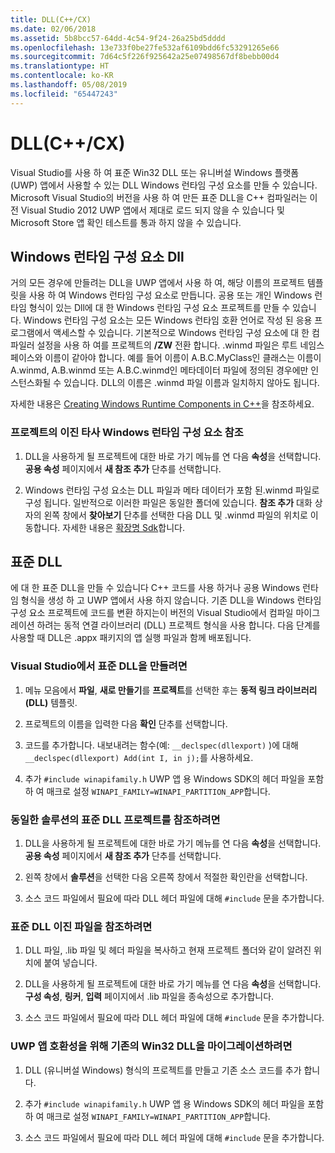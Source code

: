 ```yaml
---
title: DLL(C++/CX)
ms.date: 02/06/2018
ms.assetid: 5b8bcc57-64dd-4c54-9f24-26a25bd5dddd
ms.openlocfilehash: 13e733f0be27fe532af6109bdd6fc53291265e66
ms.sourcegitcommit: 7d64c5f226f925642a25e07498567df8bebb00d4
ms.translationtype: HT
ms.contentlocale: ko-KR
ms.lasthandoff: 05/08/2019
ms.locfileid: "65447243"
---
```

# <a name="dlls-ccx"></a>DLL(C++/CX)

Visual Studio를 사용 하 여 표준 Win32 DLL 또는 유니버설 Windows 플랫폼 (UWP) 앱에서 사용할 수 있는 DLL Windows 런타임 구성 요소를 만들 수 있습니다. Microsoft Visual Studio의 버전을 사용 하 여 만든 표준 DLL을 C++ 컴파일러는 이전 Visual Studio 2012 UWP 앱에서 제대로 로드 되지 않을 수 있습니다 및 Microsoft Store 앱 확인 테스트를 통과 하지 않을 수 있습니다.

## <a name="windows-runtime-component-dlls"></a>Windows 런타임 구성 요소 Dll

거의 모든 경우에 만들려는 DLL을 UWP 앱에서 사용 하 여, 해당 이름의 프로젝트 템플릿을 사용 하 여 Windows 런타임 구성 요소로 만듭니다. 공용 또는 개인 Windows 런타임 형식이 있는 Dll에 대 한 Windows 런타임 구성 요소 프로젝트를 만들 수 있습니다. Windows 런타임 구성 요소는 모든 Windows 런타임 호환 언어로 작성 된 응용 프로그램에서 액세스할 수 있습니다. 기본적으로 Windows 런타임 구성 요소에 대 한 컴파일러 설정을 사용 하 여를 프로젝트의 **/ZW** 전환 합니다. .winmd 파일은 루트 네임스페이스와 이름이 같아야 합니다. 예를 들어 이름이 A.B.C.MyClass인 클래스는 이름이 A.winmd, A.B.winmd 또는 A.B.C.winmd인 메타데이터 파일에 정의된 경우에만 인스턴스화될 수 있습니다. DLL의 이름은 .winmd 파일 이름과 일치하지 않아도 됩니다.

자세한 내용은 [Creating Windows Runtime Components in C++](/windows/uwp/winrt-components/creating-windows-runtime-components-in-cpp)을 참조하세요.

### <a name="to-reference-a-third-party-windows-runtime-component-binary-in-your-project"></a>프로젝트의 이진 타사 Windows 런타임 구성 요소 참조

1. DLL을 사용하게 될 프로젝트에 대한 바로 가기 메뉴를 연 다음 **속성**을 선택합니다. **공용 속성** 페이지에서 **새 참조 추가** 단추를 선택합니다.

1. Windows 런타임 구성 요소는 DLL 파일과 메타 데이터가 포함 된.winmd 파일로 구성 됩니다. 일반적으로 이러한 파일은 동일한 폴더에 있습니다. **참조 추가** 대화 상자의 왼쪽 창에서 **찾아보기** 단추를 선택한 다음 DLL 및 .winmd 파일의 위치로 이동합니다. 자세한 내용은 [확장명 Sdk](/visualstudio/extensibility/creating-a-software-development-kit#ExtensionSDKs)합니다.

## <a name="standard-dlls"></a>표준 DLL

에 대 한 표준 DLL을 만들 수 있습니다 C++ 코드를 사용 하거나 공용 Windows 런타임 형식을 생성 하 고 UWP 앱에서 사용 하지 않습니다. 기존 DLL을 Windows 런타임 구성 요소 프로젝트에 코드를 변환 하지는이 버전의 Visual Studio에서 컴파일 마이그레이션 하려는 동적 연결 라이브러리 (DLL) 프로젝트 형식을 사용 합니다. 다음 단계를 사용할 때 DLL은 .appx 패키지의 앱 실행 파일과 함께 배포됩니다.

### <a name="to-create-a-standard-dll-in-visual-studio"></a>Visual Studio에서 표준 DLL을 만들려면

1. 메뉴 모음에서 **파일**, **새로 만들기**를 **프로젝트**를 선택한 후는 **동적 링크 라이브러리 (DLL)** 템플릿.

1. 프로젝트의 이름을 입력한 다음 **확인** 단추를 선택합니다.

1. 코드를 추가합니다. 내보내려는 함수(예: `__declspec(dllexport)` )에 대해 `__declspec(dllexport) Add(int I, in j);`를 사용하세요.

1. 추가 `#include winapifamily.h` UWP 앱 용 Windows SDK의 헤더 파일을 포함 하 여 매크로 설정 `WINAPI_FAMILY=WINAPI_PARTITION_APP`합니다.

### <a name="to-reference-a-standard-dll-project-from-the-same-solution"></a>동일한 솔루션의 표준 DLL 프로젝트를 참조하려면

1. DLL을 사용하게 될 프로젝트에 대한 바로 가기 메뉴를 연 다음 **속성**을 선택합니다. **공용 속성** 페이지에서 **새 참조 추가** 단추를 선택합니다.

1. 왼쪽 창에서 **솔루션**을 선택한 다음 오른쪽 창에서 적절한 확인란을 선택합니다.

1. 소스 코드 파일에서 필요에 따라 DLL 헤더 파일에 대해 `#include` 문을 추가합니다.

### <a name="to-reference-a-standard-dll-binary"></a>표준 DLL 이진 파일을 참조하려면

1. DLL 파일, .lib 파일 및 헤더 파일을 복사하고 현재 프로젝트 폴더와 같이 알려진 위치에 붙여 넣습니다.

1. DLL을 사용하게 될 프로젝트에 대한 바로 가기 메뉴를 연 다음 **속성**을 선택합니다. **구성 속성**, **링커**, **입력** 페이지에서 .lib 파일을 종속성으로 추가합니다.

1. 소스 코드 파일에서 필요에 따라 DLL 헤더 파일에 대해 `#include` 문을 추가합니다.

### <a name="to-migrate-an-existing-win32-dll-for-uwp-app-compatibility"></a>UWP 앱 호환성을 위해 기존의 Win32 DLL을 마이그레이션하려면

1. DLL (유니버설 Windows) 형식의 프로젝트를 만들고 기존 소스 코드를 추가 합니다.

1. 추가 `#include winapifamily.h` UWP 앱 용 Windows SDK의 헤더 파일을 포함 하 여 매크로 설정 `WINAPI_FAMILY=WINAPI_PARTITION_APP`합니다.

1. 소스 코드 파일에서 필요에 따라 DLL 헤더 파일에 대해 `#include` 문을 추가합니다.
